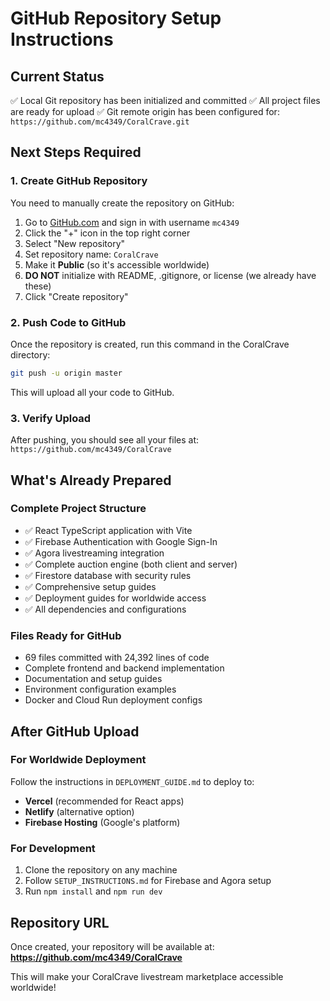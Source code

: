 # GitHub Repository Setup Instructions

## Current Status

✅ Local Git repository has been initialized and committed
✅ All project files are ready for upload
✅ Git remote origin has been configured for: `https://github.com/mc4349/CoralCrave.git`

## Next Steps Required

### 1. Create GitHub Repository

You need to manually create the repository on GitHub:

1. Go to [GitHub.com](https://github.com) and sign in with username `mc4349`
2. Click the "+" icon in the top right corner
3. Select "New repository"
4. Set repository name: `CoralCrave`
5. Make it **Public** (so it's accessible worldwide)
6. **DO NOT** initialize with README, .gitignore, or license (we already have these)
7. Click "Create repository"

### 2. Push Code to GitHub

Once the repository is created, run this command in the CoralCrave directory:

```bash
git push -u origin master
```

This will upload all your code to GitHub.

### 3. Verify Upload

After pushing, you should see all your files at:
`https://github.com/mc4349/CoralCrave`

## What's Already Prepared

### Complete Project Structure

- ✅ React TypeScript application with Vite
- ✅ Firebase Authentication with Google Sign-In
- ✅ Agora livestreaming integration
- ✅ Complete auction engine (both client and server)
- ✅ Firestore database with security rules
- ✅ Comprehensive setup guides
- ✅ Deployment guides for worldwide access
- ✅ All dependencies and configurations

### Files Ready for GitHub

- 69 files committed with 24,392 lines of code
- Complete frontend and backend implementation
- Documentation and setup guides
- Environment configuration examples
- Docker and Cloud Run deployment configs

## After GitHub Upload

### For Worldwide Deployment

Follow the instructions in `DEPLOYMENT_GUIDE.md` to deploy to:

- **Vercel** (recommended for React apps)
- **Netlify** (alternative option)
- **Firebase Hosting** (Google's platform)

### For Development

1. Clone the repository on any machine
2. Follow `SETUP_INSTRUCTIONS.md` for Firebase and Agora setup
3. Run `npm install` and `npm run dev`

## Repository URL

Once created, your repository will be available at:
**https://github.com/mc4349/CoralCrave**

This will make your CoralCrave livestream marketplace accessible worldwide!
